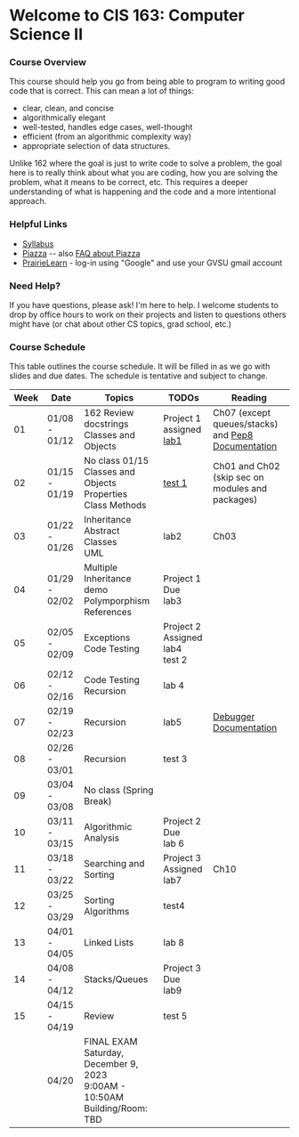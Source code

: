 # Welcome to CIS 163:  Computer Science II

### Course Overview
This course should help you go from being able to program to writing good code that is correct.
This can mean a lot of things:
* clear, clean, and concise
* algorithmically elegant
* well-tested, handles edge cases, well-thought
* efficient (from an algorithmic complexity way)
* appropriate selection of data structures.

Unlike 162 where the goal is just to write code to solve a problem, the goal here is to really think about
what you are coding, how you are solving the problem, what it means to be correct, etc.
This requires a deeper understanding
of what is happening and the code and a more intentional approach.

### Helpful Links

* [Syllabus](syllabus.md)
* [Piazza](https://piazza.com/gvsu/winter2024/cis16302/home) -- also [FAQ about Piazza](piazza-faq.md)
* [PrairieLearn](https://us.prairielearn.com/pl/course_instance/147595) - log-in
  using "Google" and use your GVSU gmail account

### Need Help?
If you have questions, please ask!  I'm here to help.  I welcome students
to drop by office hours to work on their projects and
listen to questions others might have (or chat
about other CS topics, grad school, etc.)

### Course Schedule
This table outlines the course schedule.  It will be filled in
as we go with slides and due dates.  The schedule is tentative and subject to change.

| Week | Date          | Topics | TODOs | Reading |
| ---- | ------------- | ------ | ----- | ------- |
|  01  | 01/08 - 01/12 | 162 Review <br> docstrings <br> Classes and Objects | Project 1 assigned <br> [lab1](https://us.prairielearn.com/pl/course_instance/147595/assessment/2388788) | Ch07 (except queues/stacks) and [Pep8 Documentation](https://peps.python.org/pep-008) |
|  02  | 01/15 - 01/19 | No class 01/15 <br> Classes and Objects <br> Properties <br> Class Methods | [test 1](https://us.prairielearn.com/pl/course_instance/147595/assessment/2390668) | Ch01 and Ch02 (skip sec on modules and packages) |
|  03  | 01/22 - 01/26 | Inheritance <br> Abstract Classes <br> UML | lab2 | Ch03 |
|  04  | 01/29 - 02/02 | Multiple Inheritance demo <br> Polymporphism <br> References | Project 1 Due <br> lab3 |  |
|  05  | 02/05 - 02/09 | Exceptions <br> Code Testing | Project 2 Assigned <br> lab4 <br> test 2 |  |
|  06  | 02/12 - 02/16 | Code Testing <br> Recursion | lab 4 | |  
|  07  | 02/19 - 02/23 | Recursion | lab5 | [Debugger Documentation](https://docs.python.org/3/library/pdb.html)  |
|  08  | 02/26 - 03/01 | Recursion | test 3 | |
|  09  | 03/04 - 03/08 | No class (Spring Break) |  | |
|  10  | 03/11 - 03/15 | Algorithmic Analysis | Project 2 Due <br> lab 6 |  |
|  11  | 03/18 - 03/22 | Searching and Sorting | Project 3 Assigned <br> lab7 | Ch10 |
|  12  | 03/25 - 03/29 | Sorting Algorithms | test4 | |
|  13  | 04/01 - 04/05 | Linked Lists  | lab 8 | |
|  14  | 04/08 - 04/12 | Stacks/Queues | Project 3 Due <br> lab9 | |
|  15  | 04/15 - 04/19 | Review |  test 5 |  | 
|      | 04/20         | FINAL EXAM Saturday, December 9, 2023 <br> 9:00AM - 10:50AM <br> Building/Room:  TBD |  |  |
